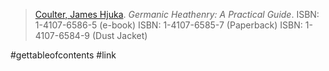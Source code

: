 > [Coulter, James Hjuka](coulter.md). *Germanic Heathenry: A Practical Guide*.
> ISBN: 1-4107-6586-5 (e-book) 
> ISBN: 1-4107-6585-7 (Paperback)
> ISBN: 1-4107-6584-9 (Dust Jacket)

#gettableofcontents #link 